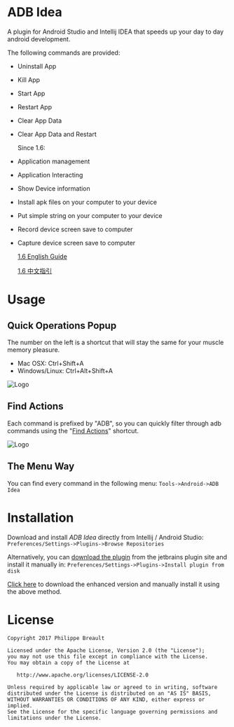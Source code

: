 ADB Idea
========

A plugin for Android Studio and Intellij IDEA that speeds up your day to day android development.

The following commands are provided:

* Uninstall App

* Kill App

* Start App

* Restart App

* Clear App Data

* Clear App Data and Restart

  Since 1.6:

* Application management

* Application Interacting

* Show Device information

* Install apk files on your computer to your device

* Put simple string on your computer to your device

* Record device screen save to computer

* Capture device screen save to computer


  [1.6 English Guide](./1.6EnglishGuide.md)

  [1.6 中文指引](./1.6ChineseGuide.md)

Usage
=====

Quick Operations Popup
-----------------

The number on the left is a shortcut that will stay the same for your muscle memory pleasure.

* Mac OSX: Ctrl+Shift+A
* Windows/Linux: Ctrl+Alt+Shift+A

![Logo](website/adb_operations_popup.png)

Find Actions
-----------------
Each command is prefixed by "ADB", so you can quickly filter through adb commands using the "[Find Actions](http://www.jetbrains.com/idea/webhelp/navigating-to-action.html)" shortcut.

![Logo](website/find_actions.png)

The Menu Way
------------
You can find every command in the following menu:
`Tools->Android->ADB Idea`


Installation
========

Download and install *ADB Idea* directly from Intellij / Android Studio:
`Preferences/Settings->Plugins->Browse Repositories`

Alternatively, you can [download the plugin](http://plugins.jetbrains.com/plugin/7380?pr=idea) from the jetbrains plugin site and install it manually in:
`Preferences/Settings->Plugins->Install plugin from disk`

[Click here](https://github.com/longforus/adb-idea/releases) to download the enhanced version and manually install it using the above method.

License
=======

    Copyright 2017 Philippe Breault
    
    Licensed under the Apache License, Version 2.0 (the "License");
    you may not use this file except in compliance with the License.
    You may obtain a copy of the License at
    
       http://www.apache.org/licenses/LICENSE-2.0
    
    Unless required by applicable law or agreed to in writing, software
    distributed under the License is distributed on an "AS IS" BASIS,
    WITHOUT WARRANTIES OR CONDITIONS OF ANY KIND, either express or implied.
    See the License for the specific language governing permissions and
    limitations under the License.
